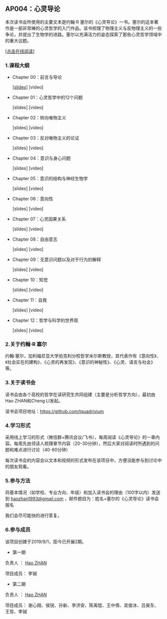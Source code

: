 ## AP004：心灵导论

本次读书会所使用的主要文本是约翰·R 塞尔的《心灵导论》一书。塞尔的这本著作是一部非常棒的心灵哲学的入门作品。该书梳理了物理主义与反物理主义的一些争论，并提出了生物学的进路。塞尔以充满活力的姿态探索了那些心灵哲学领域中的重大议题。

[[点击在线阅读]](https://tquadrivium.github.io/Mind/)

### 1.课程大纲

- Chapter 00：前言与导论

  [[slides]](https://tquadrivium.github.io/Mind/slides/chapter01.pdf) [video]

- Chapter 01：心灵哲学中的12个问题

  [slides] [video]

- Chapter 02：转向唯物主义

  [slides] [video]

- Chapter 03：反对唯物主义的论证

  [slides] [video]

- Chapter 04：意识与身心问题

  [slides] [video]

- Chapter 05：意识的结构与神经生物学

  [slides] [video]

- Chapter 06：意向性

  [slides] [video]

- Chapter 07：心灵因果关系

  [slides] [video]

- Chapter 08：自由意志

  [slides] [video]

- Chapter 09：无意识问题以及对于行为的解释

  [slides] [video]

- Chapter 10：知觉

  [slides] [video]

- Chapter 11：自我

  [slides] [video]

- Chapter 12：哲学与科学的世界观

  [slides] [video]

### 2.**关于**约翰·R 塞尔

约翰·塞尔，加利福尼亚大学伯克利分校哲学米尔斯教授，其代表作有《意向性》、《社会实在的建构》、《心灵的再发现》、《意识的神秘性》、《心灵、语言与社会》等。

### 3.关于读书会

读书会由各个高校的哲学在读研究生共同组建（主要是分析哲学方向），最初由Hao ZHAN和Cheng LI发起。

读书会项目地址：https://github.com/tquadrivium

### 4.学习形式

采用线上学习的形式（微信群+腾讯会议/飞书），每周阅读《心灵导论》的一章内容。每周先由领读人梳理章节内容（20-30分钟），然后大家对阅读时所遇到的问题和难点进行讨论（40-80分钟）

每次读书会的内容会以文本和视频的形式发布在该项目中，方便没能参与到讨论中的朋友观看。

### 5.参与方法

将基本情况（如学校、专业方向、年级）和加入读书会的理由（100字以内）发送到 [haozhan1993@gmail.com](mailto:haozhan1993@gmail.com) ，邮件题目为：姓名+塞尔的《心灵导论》读书会报名

我们会尽可能快的进行答复。



### 6.参与成员

该项目创建于2019/9/1，距今已开展2期。

- 第一期

负责人	：	[Hao ZHAN](https://github.com/zhanhao93)

项目成员：	李铖

- 第二期

负责人	：	[Hao ZHAN](https://github.com/zhanhao93)

项目成员：	谢心翔、侯锐、孙新、李济安、陈禹锟、王中倩、吴俊冰、吕昊东、王哲、李铖